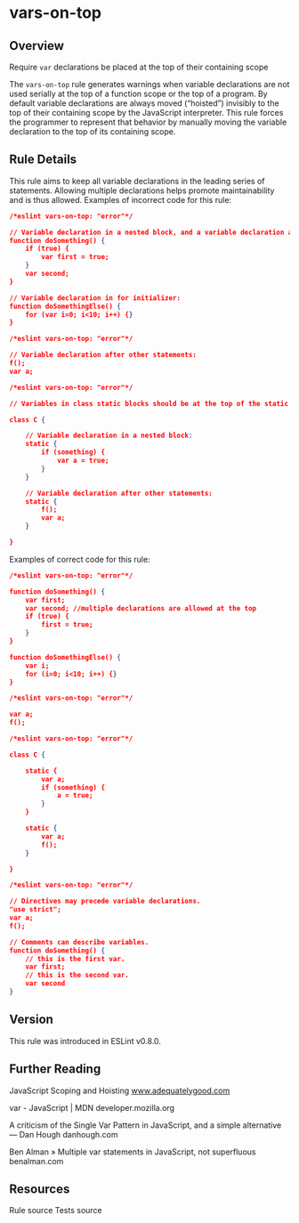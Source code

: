 
# vars-on-top
## Overview
Require `var` declarations be placed at the top of their containing scope



The `vars-on-top` rule generates warnings when variable declarations are not used serially at the top of a function scope or the top of a program.
By default variable declarations are always moved (“hoisted”) invisibly to the top of their containing scope by the JavaScript interpreter.
This rule forces the programmer to represent that behavior by manually moving the variable declaration to the top of its containing scope.
## Rule Details
This rule aims to keep all variable declarations in the leading series of statements.
Allowing multiple declarations helps promote maintainability and is thus allowed.
Examples of incorrect code for this rule:


```json
/*eslint vars-on-top: "error"*/

// Variable declaration in a nested block, and a variable declaration after other statements:
function doSomething() {
    if (true) {
        var first = true;
    }
    var second;
}

// Variable declaration in for initializer:
function doSomethingElse() {
    for (var i=0; i<10; i++) {}
}
```


```json
/*eslint vars-on-top: "error"*/

// Variable declaration after other statements:
f();
var a;
```


```json
/*eslint vars-on-top: "error"*/

// Variables in class static blocks should be at the top of the static blocks.

class C {

    // Variable declaration in a nested block:
    static {
        if (something) {
            var a = true;
        }
    }

    // Variable declaration after other statements:
    static {
        f();
        var a;
    }

}
```
Examples of correct code for this rule:


```json
/*eslint vars-on-top: "error"*/

function doSomething() {
    var first;
    var second; //multiple declarations are allowed at the top
    if (true) {
        first = true;
    }
}

function doSomethingElse() {
    var i;
    for (i=0; i<10; i++) {}
}
```


```json
/*eslint vars-on-top: "error"*/

var a;
f();
```


```json
/*eslint vars-on-top: "error"*/

class C {

    static {
        var a;
        if (something) {
            a = true;
        }
    }

    static {
        var a;
        f();
    }

}
```


```json
/*eslint vars-on-top: "error"*/

// Directives may precede variable declarations.
"use strict";
var a;
f();

// Comments can describe variables.
function doSomething() {
    // this is the first var.
    var first;
    // this is the second var.
    var second
}
```

## Version
This rule was introduced in ESLint v0.8.0.
## Further Reading





JavaScript Scoping and Hoisting 
 www.adequatelygood.com










var - JavaScript | MDN 
 developer.mozilla.org










A criticism of the Single Var Pattern in JavaScript, and a simple alternative — Dan Hough 
 danhough.com










Ben Alman » Multiple var statements in JavaScript, not superfluous 
 benalman.com





## Resources

Rule source 
Tests source 


